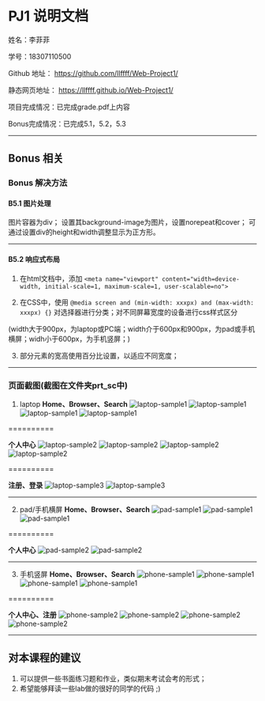 PJ1 说明文档
==========
姓名：李菲菲

学号：18307110500


Github 地址： https://github.com/llffff/Web-Project1/

静态网页地址： https://llffff.github.io/Web-Project1/


项目完成情况：已完成grade.pdf上内容

Bonus完成情况：已完成5.1，5.2，5.3

-------------------

## Bonus 相关
### Bonus 解决方法

#### B5.1 图片处理
图片容器为div；
设置其background-image为图片，设置norepeat和cover；
可通过设置div的height和width调整显示为正方形。

-------------------
#### B5.2 响应式布局
1. 在html文档中，添加
    `<meta name="viewport" content="width=device-width, initial-scale=1, maximum-scale=1, user-scalable=no">`

2. 在CSS中，使用
`@media screen and (min-width: xxxpx) and (max-width: xxxpx) {}`
对选择器进行分类；对不同屏幕宽度的设备进行css样式区分

(width大于900px，为laptop或PC端；width介于600px和900px，为pad或手机横屏；widh小于600px，为手机竖屏；)

3. 部分元素的宽高使用百分比设置，以适应不同宽度；


-------------------
### 页面截图(截图在文件夹prt_sc中)

1. laptop
**Home、Browser、Search**
![laptop-sample1](./prt_sc/laptop-sample1-1.png)
![laptop-sample1](./prt_sc/laptop-sample1-2.png)
![laptop-sample1](./prt_sc/laptop-sample1-3.png)
![laptop-sample1](./prt_sc/laptop-sample1-4.png)

==========

**个人中心**
![laptop-sample2](./prt_sc/laptop-sample2-1.png)
![laptop-sample2](./prt_sc/laptop-sample2-2.png)
![laptop-sample2](./prt_sc/laptop-sample2-3.png)
![laptop-sample2](./prt_sc/laptop-sample2-4.png)

==========

**注册、登录**
![laptop-sample3](./prt_sc/laptop-sample3-1.png)
![laptop-sample3](./prt_sc/laptop-sample3-2.png)

-------------------
2. pad/手机横屏
**Home、Browser、Search**
![pad-sample1](./prt_sc/pad-sample1-1.png)
![pad-sample1](./prt_sc/pad-sample1-2.png)
![pad-sample1](./prt_sc/pad-sample1-3.png)

==========

**个人中心**
![pad-sample2](./prt_sc/pad-sample2-1.png)
![pad-sample2](./prt_sc/pad-sample2-2.png)

-------------------
3. 手机竖屏
**Home、Browser、Search**
![phone-sample1](./prt_sc/phone-sample1-1.jpg)
![phone-sample1](./prt_sc/phone-sample1-2.jpg)
![phone-sample1](./prt_sc/phone-sample1-3.jpg)
![phone-sample1](./prt_sc/phone-sample1-4.jpg)

==========

**个人中心、注册**
![phone-sample2](./prt_sc/phone-sample2-1.jpg)
![phone-sample2](./prt_sc/phone-sample2-2.jpg)
![phone-sample2](./prt_sc/phone-sample2-3.jpg)
![phone-sample2](./prt_sc/phone-sample1-0.jpg)

-------------------
## 对本课程的建议
1. 可以提供一些书面练习题和作业，类似期末考试会考的形式；
2. 希望能够拜读一些lab做的很好的同学的代码 ;)
